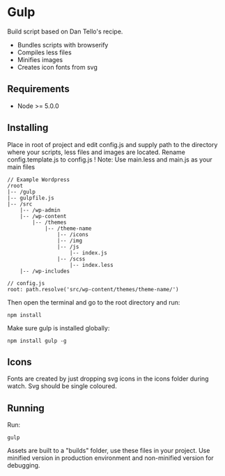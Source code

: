 Gulp
====

Build script based on Dan Tello's recipe.
- Bundles scripts with browserify
- Compiles less files
- Minifies images
- Creates icon fonts from svg

## Requirements

- Node >= 5.0.0

## Installing

Place in root of project and edit config.js and supply path to the directory where your scripts, less files and images are located.
Rename config.template.js to config.js
! Note: Use main.less and main.js as your main files

```
// Example Wordpress
/root
|-- /gulp
|-- gulpfile.js
|-- /src
    |-- /wp-admin
    |-- /wp-content
        |-- /themes
            |-- /theme-name
                |-- /icons
                |-- /img
                |-- /js
                    |-- index.js
                |-- /scss
                    |-- index.less
    |-- /wp-includes

// config.js
root: path.resolve('src/wp-content/themes/theme-name/')
```

Then open the terminal and go to the root directory and run:
```
npm install
```

Make sure gulp is installed globally:
```
npm install gulp -g
```

## Icons

Fonts are created by just dropping svg icons in the icons folder during watch. Svg should be single coloured.

## Running

Run:

```
gulp
````

Assets are built to a "builds" folder, use these files in your project.
Use minified version in production environment and non-minified version for debugging.
